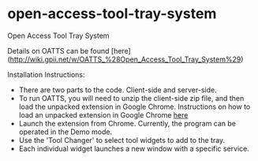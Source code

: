 # open-access-tool-tray-system
Open Access Tool Tray System

Details on OATTS can be found [here] (http://wiki.gpii.net/w/OATTS_%28Open_Access_Tool_Tray_System%29)


Installation Instructions: 

- There are two parts to the code. Client-side and server-side.
- To run OATTS, you will need to unzip the client-side zip file, and then load the unpacked extension in Google Chrome. Instructions on how to load an unpacked extension in Google Chrome [here](https://developer.chrome.com/extensions/getstarted#unpacked)
- Launch the extension from Chrome. Currently, the program can be operated in the Demo mode. 
- Use the 'Tool Changer' to select tool widgets to add to the tray. 
- Each individual widget launches a new window with a specific service. 

